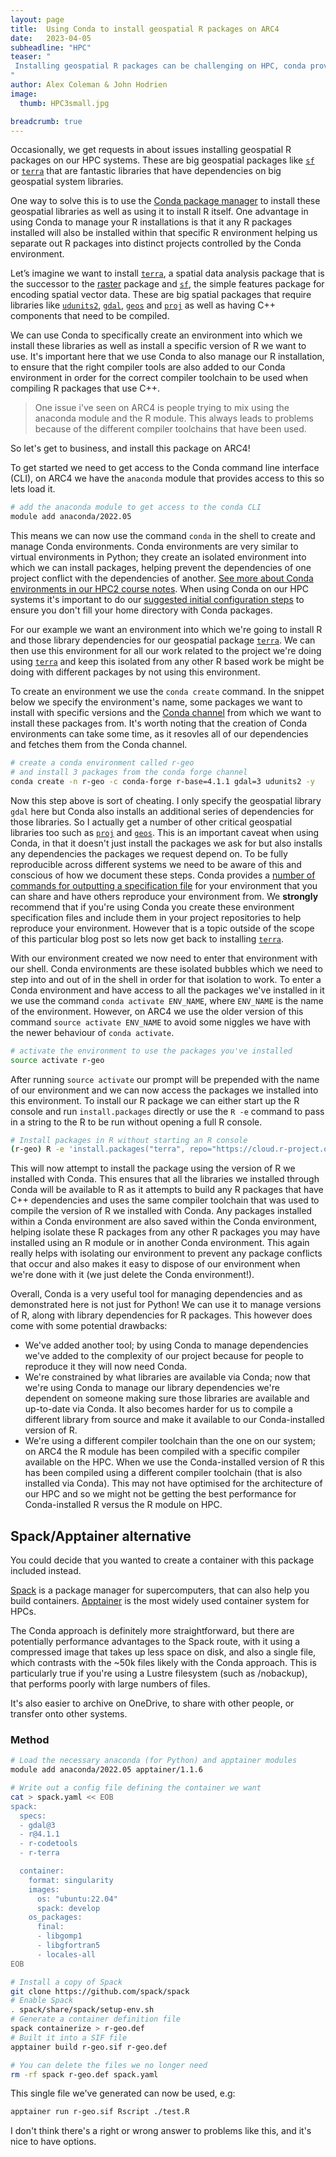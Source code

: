 ```yaml
---
layout: page
title:  Using Conda to install geospatial R packages on ARC4
date:   2023-04-05
subheadline: "HPC"
teaser: "
 Installing geospatial R packages can be challenging on HPC, conda provides on possible solution to this problem.
"
author: Alex Coleman & John Hodrien
image:
  thumb: HPC3small.jpg

breadcrumb: true
---
```


Occasionally, we get requests in about issues installing geospatial R packages on our HPC systems. These are big geospatial packages like [`sf`](https://cran.r-project.org/web/packages/sf/index.html) or [`terra`](https://cran.r-project.org/web/packages/terra/index.html) that are fantastic libraries that have dependencies on big geospatial system libraries. 

One way to solve this is to use the [Conda package manager](https://docs.conda.io/en/latest/) to install these geospatial libraries as well as using it to install R itself. One advantage in using Conda to manage your R installations is that it any R packages installed will also be installed within that specific R environment helping us separate out R packages into distinct projects controlled by the Conda environment. 

Let’s imagine we want to install [`terra`](https://cran.r-project.org/web/packages/terra/index.html), a spatial data analysis package that is the successor to the [raster](https://cran.r-project.org/web/packages/raster/index.html) package and [`sf`](https://cran.r-project.org/web/packages/sf/index.html), the simple features package for encoding spatial vector data. These are big spatial packages that require libraries like [`udunits2`](https://www.unidata.ucar.edu/software/udunits/), [`gdal`](https://gdal.org/), [`geos`](https://libgeos.org/) and [`proj`](https://proj.org/) as well as having C++ components that need to be compiled. 

We can use Conda to specifically create an environment into which we install these libraries as well as install a specific version of R we want to use.
It's important here that we use Conda to also manage our R installation, to ensure that the right compiler tools are also added to our Conda environment in order for the correct compiler toolchain to be used when compiling R packages that use C++.

> One issue i've seen on ARC4 is people trying to mix using the anaconda module and the R module. This always leads to problems because of the different compiler toolchains that have been used.

So let's get to business, and install this package on ARC4!

To get started we need to get access to the Conda command line interface (CLI), on ARC4 we have the `anaconda` module that provides access to this so lets load it.

```bash
# add the anaconda module to get access to the conda CLI
module add anaconda/2022.05
```

This means we can now use the command `conda` in the shell to create and manage Conda environments.
Conda environments are very similar to virtual environments in Python; they create an isolated environment into which we can install packages, helping prevent the dependencies of one project conflict with the dependencies of another.  [See more about Conda environments in our HPC2 course notes](https://arctraining.github.io/hpc2-software/course/conda.html#conda-environments).
When using Conda on our HPC systems it's important to do our [suggested initial configuration steps](https://arcdocs.leeds.ac.uk/software/compilers/anaconda.html#first-time-conda-setup) to ensure you don't fill your home directory with Conda packages.

For our example we want an environment into which we're going to install R and those library dependencies for our geospatial package [`terra`](https://cran.r-project.org/web/packages/terra/index.html).
We can then use this environment for all our work related to the project we're doing using [`terra`](https://cran.r-project.org/web/packages/terra/index.html) and keep this isolated from any other R based work be might be doing with different packages by not using this environment.

To create an environment we use the `conda create` command. In the snippet below we specify the environment's name, some packages we want to install with specific versions and the [Conda channel](https://docs.conda.io/projects/conda/en/stable/user-guide/concepts/channels.html) from which we want to install these packages from.
It's worth noting that the creation of Conda environments can take some time, as it resovles all of our dependencies and fetches them from the Conda channel.

```bash
# create a conda environment called r-geo
# and install 3 packages from the conda forge channel
conda create -n r-geo -c conda-forge r-base=4.1.1 gdal=3 udunits2 -y
```

Now this step above is sort of cheating. I only specify the geospatial library `gdal` here but Conda also installs an additional series of dependencies for those libraries.
So I actually get a number of other critical geospatial libraries too such as [`proj`](https://proj.org/) and [`geos`](https://libgeos.org/).
This is an important caveat when using Conda, in that it doesn't just install the packages we ask for but also installs any dependencies the packages we request depend on.
To be fully reproducible across different systems we need to be aware of this and conscious of how we document these steps.
Conda provides a [number of commands for outputting a specification file](https://arctraining.github.io/hpc2-software/course/conda.html#sharing-conda-environments) for your environment that you can share and have others reproduce your environment from. 
We **strongly** recommend that if you're using Conda you create these environment specification files and include them in your project repositories to help reproduce your environment. 
However that is a topic outside of the scope of this particular blog post so lets now get back to installing [`terra`](https://cran.r-project.org/web/packages/terra/index.html).

With our environment created we now need to enter that environment with our shell. 
Conda environments are these isolated bubbles which we need to step into and out of in the shell in order for that isolation to work.
To enter a Conda environment and have access to all the packages we've installed in it we use the command `conda activate ENV_NAME`, where `ENV_NAME` is the name of the environment. 
However, on ARC4 we use the older version of this command `source activate ENV_NAME` to avoid some niggles we have with the newer behaviour of `conda activate`.

```bash
# activate the environment to use the packages you've installed
source activate r-geo
```

After running `source activate` our prompt will be prepended with the name of our environment and we can now access the packages we installed into this environment.
To install our R package we can either start up the R console and run `install.packages` directly or use the `R -e` command to pass in a string to the R to be run without opening a full R console.

```bash
# Install packages in R without starting an R console
(r-geo) R -e 'install.packages("terra", repo="https://cloud.r-project.org/");' 
```

This will now attempt to install the package using the version of R we installed with Conda. 
This ensures that all the libraries we installed through Conda will be available to R as it attempts to build any R packages that have C++ dependencies and uses the same compiler toolchain that was used to compile the version of R we installed with Conda.
Any packages installed within a Conda environment are also saved within the Conda environment, helping isolate these R packages from any other R packages you may have installed using an R module or in another Conda environment.
This again really helps with isolating our environment to prevent any package conflicts that occur and also makes it easy to dispose of our environment when we're done with it (we just delete the Conda environment!).

Overall, Conda is a very useful tool for managing dependencies and as demonstrated here is not just for Python!
We can use it to manage versions of R, along with library dependencies for R packages. 
This however does come with some potential drawbacks:
- We've added another tool; by using Conda to manage dependencies we've added to the complexity of our project because for people to reproduce it they will now need Conda.
- We're constrained by what libraries are available via Conda; now that we're using Conda to manage our library dependencies we're dependent on someone making sure those libraries are available and up-to-date via Conda. It also becomes harder for us to compile a different library from source and make it available to our Conda-installed version of R.
- We're using a different compiler toolchain than the one on our system; on ARC4 the R module has been compiled with a specific compiler available on the HPC. When we use the Conda-installed version of R this has been compiled using a different compiler toolchain (that is also installed via Conda). This may not have optimised for the architecture of our HPC and so we might not be getting the best performance for Conda-installed R versus the R module on HPC.

## Spack/Apptainer alternative

You could decide that you wanted to create a container with this package
included instead.

[Spack](https://spack.io/) is a package manager for supercomputers, that can
also help you build containers.  [Apptainer](https://apptainer.org/) is the
most widely used container system for HPCs.

The Conda approach is definitely more straightforward, but there are
potentially performance advantages to the Spack route, with it using a
compressed image that takes up less space on disk, and also a single file,
which contrasts with the ~50k files likely with the Conda approach.  This is
particularly true if you're using a Lustre filesystem (such as /nobackup), that performs poorly
with large numbers of files.

It's also easier to archive on OneDrive, to share with other people, or
transfer onto other systems.

### Method

```bash
# Load the necessary anaconda (for Python) and apptainer modules
module add anaconda/2022.05 apptainer/1.1.6

# Write out a config file defining the container we want
cat > spack.yaml << EOB
spack:
  specs:
  - gdal@3
  - r@4.1.1
  - r-codetools
  - r-terra

  container:
    format: singularity
    images:
      os: "ubuntu:22.04"
      spack: develop
    os_packages:
      final:
      - libgomp1
      - libgfortran5
      - locales-all
EOB

# Install a copy of Spack
git clone https://github.com/spack/spack
# Enable Spack
. spack/share/spack/setup-env.sh 
# Generate a container definition file
spack containerize > r-geo.def
# Built it into a SIF file
apptainer build r-geo.sif r-geo.def

# You can delete the files we no longer need
rm -rf spack r-geo.def spack.yaml
```

This single file we've generated can now be used, e.g:

```bash
apptainer run r-geo.sif Rscript ./test.R
```

I don't think there's a right or wrong answer to problems like this, and it's
nice to have options.
